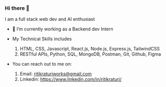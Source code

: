 ### Hi there 👋 
I am a full stack web dev and AI enthusiast
<!--
**ritikraturi/ritikraturi** is a ✨ _special_ ✨ repository because its `README.md` (this file) appears on your GitHub profile.

Here are some ideas to get you started:

- 👯 I’m looking to collaborate on ...
- 🤔 I’m looking for help with ...
- 💬 Ask me about ...
- 😄 Pronouns: ...
- ⚡ Fun fact: ...
-->
- 🔭 I’m currently working as a Backend dev Intern
- My Technical Skills includes
  1. HTML, CSS, Javascript, React.js, Node.js, Express.js, TailwindCSS
  2. RESTful APIs, Python, SQL, MongoDB, Postman, Git, Github, Figma

- You can reach out to me on:
  1. Email:        ritikraturiworks@gmail.com
  2. Linkedin:     https://www.linkedin.com/in/ritikraturi/
